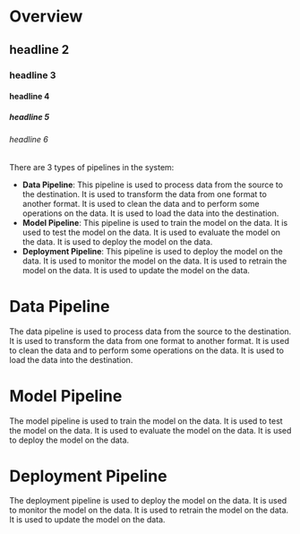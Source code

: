 # Overview

## headline 2

### headline 3

#### headline 4

##### headline 5

###### headline 6 [](#headline-6)

There are 3 types of pipelines in the system:

- **Data Pipeline**: This pipeline is used to process data from the source to the destination. It is used to transform the data from one
  format to another format. It is used to clean the data and to perform some operations on the data. It is used to load the data into the
  destination.
- **Model Pipeline**: This pipeline is used to train the model on the data. It is used to test the model on the data. It is used to evaluate
  the model on the data. It is used to deploy the model on the data.
- **Deployment Pipeline**: This pipeline is used to deploy the model on the data. It is used to monitor the model on the data. It is used to
  retrain the model on the data. It is used to update the model on the data.

# Data Pipeline

The data pipeline is used to process data from the source to the destination. It is used to transform the data from one format to another
format. It is used to clean the data and to perform some operations on the data. It is used to load the data into the destination.

# Model Pipeline

The model pipeline is used to train the model on the data. It is used to test the model on the data. It is used to evaluate the model on the
data. It is used to deploy the model on the data.

# Deployment Pipeline

The deployment pipeline is used to deploy the model on the data. It is used to monitor the model on the data. It is used to retrain the
model on the data. It is used to update the model on the data.
